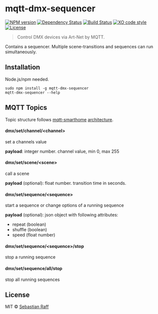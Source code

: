 # mqtt-dmx-sequencer

[![NPM version](https://badge.fury.io/js/mqtt-dmx-sequencer.svg)](http://badge.fury.io/js/mqtt-dmx-sequencer)
[![Dependency Status](https://img.shields.io/gemnasium/hobbyquaker/mqtt-dmx-sequencer.svg?maxAge=2592000)](https://gemnasium.com/github.com/hobbyquaker/mqtt-dmx-sequencer)
[![Build Status](https://travis-ci.org/hobbyquaker/mqtt-dmx-sequencer.svg?branch=master)](https://travis-ci.org/hobbyquaker/mqtt-dmx-sequencer)
[![XO code style](https://img.shields.io/badge/code_style-XO-5ed9c7.svg)](https://github.com/sindresorhus/xo)
[![License][mit-badge]][mit-url]

> Control DMX devices via Art-Net by MQTT.

Contains a sequencer. Multiple scene-transitions and sequences can run simultaneously.

## Installation

Node.js/npm needed.

```
sudo npm install -g mqtt-dmx-sequencer
mqtt-dmx-sequencer --help
```

## MQTT Topics

Topic structure follows [mqtt-smarthome](https://github.com/mqtt-smarthome/mqtt-smarthome) [architecture](https://github.com/mqtt-smarthome/mqtt-smarthome/blob/master/Architecture.md).

#### dmx/set/channel/&lt;channel&gt;

set a channels value

**payload**: integer number. channel value, min 0, max 255

#### dmx/set/scene/&lt;scene&gt;

call a scene

**payload** (optional): float number. transition time in seconds.

#### dmx/set/sequence/&lt;sequence&gt;

start a sequence or change options of a running sequence

**payload** (optional): json object with following attributes:

* repeat (boolean)
* shuffle (boolean)
* speed (float number)

#### dmx/set/sequence/&lt;sequence&gt;/stop

stop a running sequence


#### dmx/set/sequence/all/stop

stop all running sequences

## License

MIT © [Sebastian Raff](https://github.com/hobbyquaker)

[mit-badge]: https://img.shields.io/badge/License-MIT-blue.svg?style=flat
[mit-url]: LICENSE
